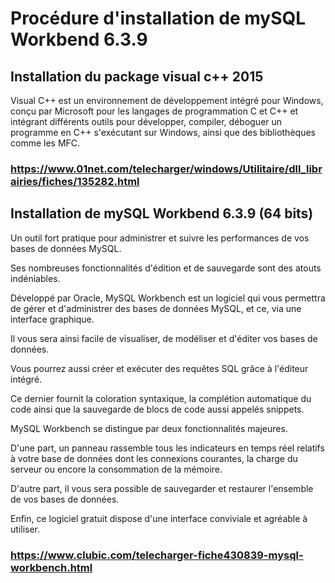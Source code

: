 # Procédure d'installation de mySQL Workbend 6.3.9

## Installation du package visual c++ 2015 

[logo]: https://www.bing.com/images/search?view=detailV2&ccid=BaIBYOo9&id=F28745BF01DF65A5F967463C1CB3D11C3433B04B&thid=OIP.BaIBYOo9zEawFmpYPczXbwHaEM&mediaurl=http%3a%2f%2fwww.tech-recipes.com%2fwp-content%2fuploads%2f2012%2f04%2fvisual-studio-logo-618x350.jpg&exph=350&expw=618&q=logo+visual+c%2b%2b+2015&simid=608013435720371345&selectedIndex=23&qpvt=logo+visual+c%2b%2b+2015

Visual C++ est un environnement de développement intégré pour Windows, conçu par Microsoft 
pour les langages de programmation C et C++ et intégrant différents outils pour développer, 
compiler, déboguer un programme en C++ s'exécutant sur Windows, ainsi que des bibliothèques comme les MFC.

### https://www.01net.com/telecharger/windows/Utilitaire/dll_librairies/fiches/135282.html

## Installation de mySQL Workbend 6.3.9 (64 bits)

Un outil fort pratique pour administrer et suivre les performances de vos bases de données MySQL.

Ses nombreuses fonctionnalités d'édition et de sauvegarde sont des atouts indéniables. 

Développé par Oracle, MySQL Workbench est un logiciel qui vous permettra de gérer et d'administrer 
des bases de données MySQL, et ce, via une interface graphique.

Il vous sera ainsi facile de visualiser, de modéliser et d'éditer vos bases de données. 

Vous pourrez aussi créer et exécuter des requêtes SQL grâce à l'éditeur intégré.

Ce dernier fournit la coloration syntaxique, la complétion automatique du code ainsi que la sauvegarde 
de blocs de code aussi appelés snippets.

MySQL Workbench se distingue par deux fonctionnalités majeures. 

D'une part, un panneau rassemble tous les indicateurs en temps réel relatifs à votre base de données 
dont les connexions courantes, la charge du serveur ou encore la consommation de la mémoire.

D'autre part, il vous sera possible de sauvegarder et restaurer l'ensemble de vos bases de données.

Enfin, ce logiciel gratuit dispose d'une interface conviviale et agréable à utiliser.

### https://www.clubic.com/telecharger-fiche430839-mysql-workbench.html

  
